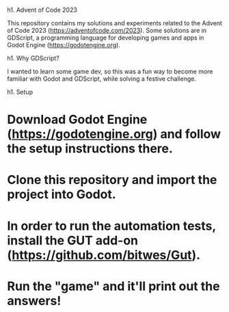 h1. Advent of Code 2023

This repository contains my solutions and experiments related to the Advent of Code 2023 (https://adventofcode.com/2023).
Some solutions are in GDScript, a programming language for developing games and apps in Godot Engine (https://godotengine.org).

h1. Why GDScript?

I wanted to learn some game dev, so this was a fun way to become more familiar with Godot and GDScript, while solving a festive challenge.

h1. Setup

# Download Godot Engine (https://godotengine.org) and follow the setup instructions there.
# Clone this repository and import the project into Godot.
# In order to run the automation tests, install the GUT add-on (https://github.com/bitwes/Gut).
# Run the "game" and it'll print out the answers!
